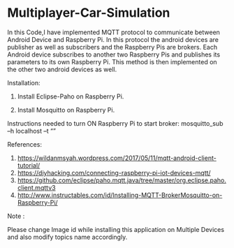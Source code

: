 # Multiplayer-Car-Simulation

In this Code,I have implemented MQTT protocol to communicate between Android Device and Raspberry Pi. In this protocol the android devices are publisher as well as subscribers and the Raspberry Pis are brokers. Each Android device subscribes to another two Raspberry Pis and publishes its parameters to its own Raspberry Pi. This method is then implemented on the other two android devices as well.

Installation:
1) Install Eclipse-Paho on Raspberry Pi.

2) Install Mosquitto on Raspberry Pi.

Instructions needed to turn ON Raspberry Pi to start broker:
mosquitto_sub –h localhost –t “<Topic name>”

References:
1) https://wildanmsyah.wordpress.com/2017/05/11/mqtt-android-client-tutorial/
2) https://diyhacking.com/connecting-raspberry-pi-iot-devices-mqtt/
3) https://github.com/eclipse/paho.mqtt.java/tree/master/org.eclipse.paho.client.mqttv3
4) http://www.instructables.com/id/Installing-MQTT-BrokerMosquitto-on-Raspberry-Pi/

Note :

Please change Image id while installing this application on Multiple Devices and also modify topics name accordingly.

